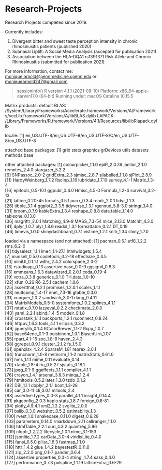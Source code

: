 # Research-Projects

Research Projects completed since 2019.

Currently includes:
1. Divergent bitter and sweet taste perception intensity in chronic rhinosinusitis patients (published 2020)
2. Subnasal Liplift: A Social Media Analysis (accepted for publication 2021)
3. Association between the HLA-DQA1 rs1391371 Risk Allele and Chronic Rhinosinusitis (submitted for publication 2021)

For more information, contact me: monique.arnold@pennmedicine.upenn.edu or moniquearnold247@gmail.com



> sessionInfo()
R version 4.1.1 (2021-08-10)
Platform: x86_64-apple-darwin17.0 (64-bit)
Running under: macOS Catalina 10.15.5

Matrix products: default
BLAS:   /System/Library/Frameworks/Accelerate.framework/Versions/A/Frameworks/vecLib.framework/Versions/A/libBLAS.dylib
LAPACK: /Library/Frameworks/R.framework/Versions/4.1/Resources/lib/libRlapack.dylib

locale:
[1] en_US.UTF-8/en_US.UTF-8/en_US.UTF-8/C/en_US.UTF-8/en_US.UTF-8

attached base packages:
[1] grid      stats     graphics  grDevices utils     datasets  methods   base     

other attached packages:
 [1] colourpicker_1.1.0   epiR_2.0.36          janitor_2.1.0        remotes_2.4.0        stargazer_5.2.2     
 [6] SNPassoc_2.0-2       gridExtra_2.3        sjmisc_2.8.7         sjlabelled_1.1.8     sjPlot_2.8.9        
[11] HardyWeinberg_1.7.2  Rsolnp_1.16          lubridate_1.7.10     survey_4.1-1         Matrix_1.3-4        
[16] epitools_0.5-10.1    ggpubr_0.4.0         Hmisc_4.5-0          Formula_1.2-4        survival_3.2-13     
[21] lattice_0.20-45      forcats_0.5.1        purrr_0.3.4          readr_2.0.1          tidyr_1.1.3         
[26] tibble_3.1.4         ggplot2_3.3.5        tidyverse_1.3.1      rgenoud_5.8-3.0      stringr_1.4.0       
[31] broom_0.7.9          kableExtra_1.3.4     reshape_0.8.8        data.table_1.14.0    tableone_0.13.0     
[36] magrittr_2.0.1       Matching_4.9-9       MASS_7.3-54          mice_3.13.0          MatchIt_4.3.0       
[41] dplyr_1.0.7          plyr_1.8.6           readxl_1.3.1         formattable_0.2.1    DT_0.19             
[46] timevis_1.0.0        shinydashboard_0.7.1 vistime_1.2.1        knitr_1.34           shiny_1.7.0         

loaded via a namespace (and not attached):
  [1] pacman_0.5.1               utf8_1.2.2                 rms_6.2-0                 
  [4] tidyselect_1.1.1           lme4_1.1-27.1              htmlwidgets_1.5.4         
  [7] munsell_0.5.0              codetools_0.2-18           effectsize_0.4.5          
 [10] miniUI_0.1.1.1             withr_2.4.2                colorspace_2.0-2          
 [13] rstudioapi_0.13            assertive.base_0.0-9       ggsignif_0.6.3            
 [16] emmeans_1.6.3              datawizard_0.2.0.1         coda_0.19-4               
 [19] vctrs_0.3.8                generics_0.1.0             TH.data_1.0-10            
 [22] xfun_0.26                  R6_2.5.1                   cachem_1.0.6              
 [25] assertthat_0.2.1           promises_1.2.0.1           scales_1.1.1              
 [28] multcomp_1.4-17            nnet_7.3-16                gtable_0.3.0              
 [31] conquer_1.0.2              sandwich_3.0-1             rlang_0.4.11              
 [34] MatrixModels_0.5-0         systemfonts_1.0.2          splines_4.1.1             
 [37] rstatix_0.7.0              lazyeval_0.2.2             checkmate_2.0.0           
 [40] yaml_2.2.1                 abind_1.4-5                modelr_0.1.8              
 [43] crosstalk_1.1.1            backports_1.2.1            rsconnect_0.8.24          
 [46] httpuv_1.6.3               tools_4.1.1                ellipsis_0.3.2            
 [49] jquerylib_0.1.4            RColorBrewer_1.1-2         Rcpp_1.0.7                
 [52] base64enc_0.1-3            poisbinom_1.0.1            BiasedUrn_1.07            
 [55] rpart_4.1-15               zoo_1.8-9                  haven_2.4.3               
 [58] ggrepel_0.9.1              cluster_2.1.2              fs_1.5.0                  
 [61] openxlsx_4.2.4             SparseM_1.81               reprex_2.0.1              
 [64] truncnorm_1.0-8            mvtnorm_1.1-2              matrixStats_0.61.0        
 [67] hms_1.1.1                  mime_0.11                  evaluate_0.14             
 [70] xtable_1.8-4               rio_0.5.27                 sjstats_0.18.1            
 [73] jpeg_0.1-9                 ggeffects_1.1.1            compiler_4.1.1            
 [76] crayon_1.4.1               arsenal_3.6.3              minqa_1.2.4               
 [79] htmltools_0.5.2            later_1.3.0                tzdb_0.1.2                
 [82] DBI_1.1.1                  dbplyr_2.1.1               boot_1.3-28               
 [85] car_3.0-11                 cli_3.0.1                  mitools_2.4               
 [88] assertive.types_0.0-3      parallel_4.1.1             insight_0.14.4            
 [91] pkgconfig_2.0.3            haplo.stats_1.8.7          foreign_0.8-81            
 [94] plotly_4.9.4.1             xml2_1.3.2                 svglite_2.0.0             
 [97] bslib_0.3.0                webshot_0.5.2              estimability_1.3          
[100] rvest_1.0.1                snakecase_0.11.0           digest_0.6.28             
[103] parameters_0.14.0          rmarkdown_2.11             cellranger_1.1.0          
[106] htmlTable_2.2.1            curl_4.3.2                 quantreg_5.86             
[109] nloptr_1.2.2.2             lifecycle_1.0.1            nlme_3.1-153              
[112] jsonlite_1.7.2             carData_3.0-4              viridisLite_0.4.0         
[115] fansi_0.5.0                pillar_1.6.3               fastmap_1.1.0             
[118] httr_1.4.2                 glue_1.4.2                 bayestestR_0.11.0         
[121] zip_2.2.0                  png_0.1-7                  pander_0.6.4              
[124] assertive.properties_0.0-4 stringi_1.7.4              sass_0.4.0                
[127] performance_0.7.3          polspline_1.1.19           latticeExtra_0.6-29     
